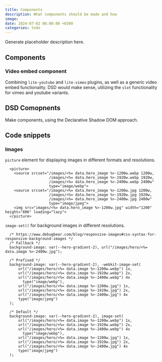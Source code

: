 ```yaml
---
title: Components
description: What components should be made and how
image:
date: 2024-07-02 06:00:00 +0300
categories: todo
---
```


Generate placeholder description here.

## Components

### Video embed component

Combining `lite-youtube` and `lite-vimeo` plugins, as well as a generic video embed functionality. DSD would make sense, utilizing the `slot` functionality for vimeo and youtube variants.

## DSD Comopnents

Make components, using the Declarative Shadow DOM approach.

## Code snippets

### Images

`picture` element for displaying images in different formats and resolutions.

```
  <picture>
    <source srcset="/images/<%= data.hero_image %>-1200w.webp 1200w,
                    /images/<%= data.hero_image %>-1920w.webp 1920w,
                    /images/<%= data.hero_image %>-2400w.webp 2400w" 
                    type="image/webp">
    <source srcset="/images/<%= data.hero_image %>-1200w.jpg 1200w,
                    /images/<%= data.hero_image %>-1920w.jpg 1920w,
                    /images/<%= data.hero_image %>-2400w.jpg 2400w"
                    type="image/jpeg">
    <img src="images/<%= data.hero_image %>-1200w.jpg" width="1200" height="806" loading="lazy">
  </picture>
```

`image-set()` for background images in different resolutions.

```
  /* https://www.debugbear.com/blog/responsive-images#css-syntax-for-responsive-background-images */
  /* Fallback */
  background-image: var(--hero-gradient-2), url("/images/hero/<%= data.image %>-2400w.jpg");

  /* Prefixed */
  background-image: var(--hero-gradient-2), -webkit-image-set(
      url("/images/hero/<%= data.image %>-1200w.webp") 1x,
      url("/images/hero/<%= data.image %>-1920w.webp") 2x,
      url("/images/hero/<%= data.image %>-2400w.webp") 4x
        type("image/webp"),
      url("/images/hero/<%= data.image %>-1200w.jpg") 1x,
      url("/images/hero/<%= data.image %>-1920w.jpg") 2x,
      url("/images/hero/<%= data.image %>-2400w.jpg") 4x
      type("image/jpeg")
  );

  /* Default */
  background-image: var(--hero-gradient-2), image-set(
      url("/images/hero/<%= data.image %>-1200w.webp") 1x,
      url("/images/hero/<%= data.image %>-1920w.webp") 2x,
      url("/images/hero/<%= data.image %>-2400w.webp") 4x
        type("image/webp"),
      url("/images/hero/<%= data.image %>-1200w.jpg") 1x,
      url("/images/hero/<%= data.image %>-1920w.jpg") 2x,
      url("/images/hero/<%= data.image %>-2400w.jpg") 4x
      type("image/jpeg")
  );
```
